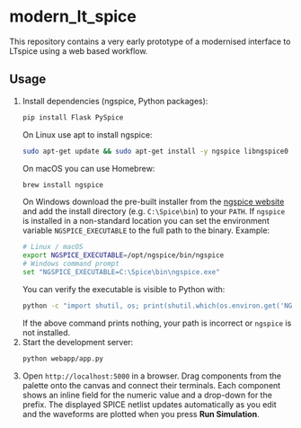 # modern_lt_spice

This repository contains a very early prototype of a modernised interface to LTspice using a web based workflow.

## Usage

1. Install dependencies (ngspice, Python packages):
   ```bash
   pip install Flask PySpice
   ```
   On Linux use apt to install ngspice:
   ```bash
   sudo apt-get update && sudo apt-get install -y ngspice libngspice0
   ```
   On macOS you can use Homebrew:
   ```bash
   brew install ngspice
   ```
   On Windows download the pre-built installer from the
   [ngspice website](http://ngspice.sourceforge.net/) and add the install
   directory (e.g. `C:\Spice\bin`) to your `PATH`.
   If `ngspice` is installed in a non-standard location you can
   set the environment variable `NGSPICE_EXECUTABLE` to the full path to
   the binary. Example:
   ```bash
   # Linux / macOS
   export NGSPICE_EXECUTABLE=/opt/ngspice/bin/ngspice
   # Windows command prompt
   set "NGSPICE_EXECUTABLE=C:\Spice\bin\ngspice.exe"
   ```
   You can verify the executable is visible to Python with:
   ```bash
   python -c "import shutil, os; print(shutil.which(os.environ.get('NGSPICE_EXECUTABLE', 'ngspice')))">
   ```
   If the above command prints nothing, your path is incorrect or `ngspice` is not installed.
2. Start the development server:
   ```bash
   python webapp/app.py
   ```
3. Open `http://localhost:5000` in a browser. Drag components from the palette onto the canvas and connect their terminals. Each component shows an inline field for the numeric value and a drop-down for the prefix. The displayed SPICE netlist updates automatically as you edit and the waveforms are plotted when you press **Run Simulation**.
